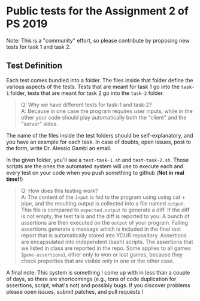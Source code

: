 # Public tests for the Assignment 2 of PS 2019
Note: This is a "community" effort, so please contribute by proposing new tests for task 1 and task 2.

## Test Definition
Each test comes bundled into a folder. The files inside that folder define the various aspects of the tests. Tests that are meant for task 1 go into the `task-1` folder, tests that are meant for task 2 go into the `task-2` folder.

> Q: Why we have different tests for task-1 and task-2? </br>
> A: Because in one case the program requires user inputs, while in the other your code should play automatically both the "client" and the "server" sides.

The name of the files inside the test folders should be self-explanatory, and you have an example for each task. In case of doubts, open issues, post to the form, write Dr. Alessio Gambi an email.

In the given folder, you'll see a `test-task-1.sh` and `test-task-2.sh`. Those scripts are the ones the automated system will use to execute each and every test on your code when you push something to github (**Not in real time!!**)

> Q: How does this testing work? </br>
> A: The content of the `input` is fed to the program using using cat + pipe, and the resulting output is collected into a file named `output`. This file is compared to `expected.output` to generate a diff. If the diff is not empty, the test fails and the diff is reported to you. A bunch of assertions are then executed on the `output` of your program. Failing assertions generate a message which is included in the final test report that is automatically stored into YOUR repository. Assertions are encapsulated into independent (bash) scripts. The assertions that we listed in class are reported in the repo. Some applies to all games (`game-assertions`), other only to won or lost games, because they check properties that are visible only in one or the other case.

A final note: This system is something I come up with in less than a couple of days, so there are shortcomings (e.g., tons of code duplication for assertions, script, what's not) and possibly bugs. If you discover problems please open issues, submit patches, and pull requests !